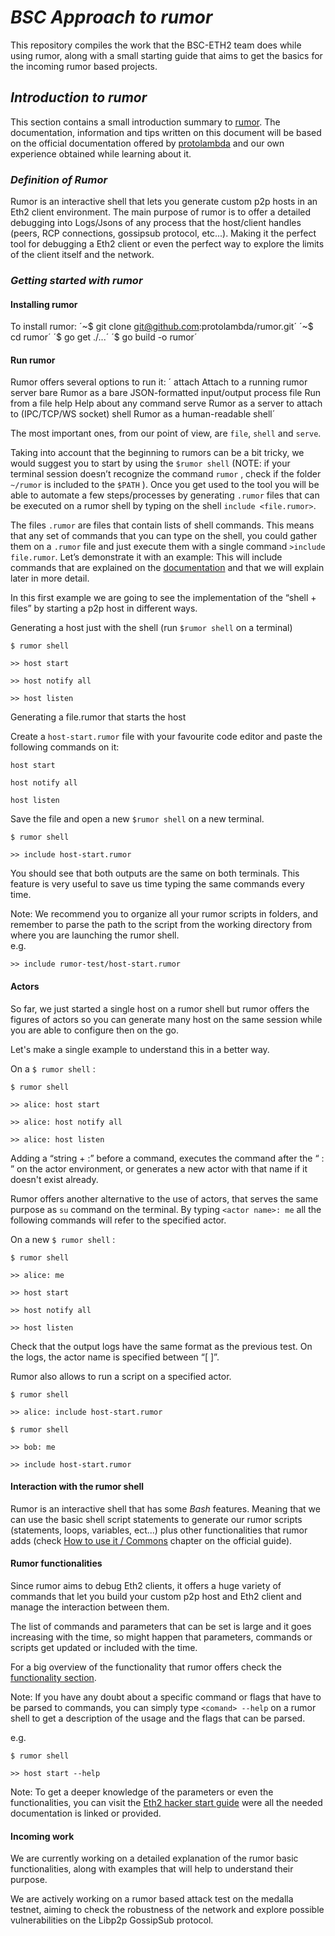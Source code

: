# *BSC Approach to rumor*

This repository compiles the work that the BSC-ETH2 team does while using rumor, along with a small starting guide that aims to get the basics for the incoming rumor based projects.

## *Introduction to rumor*

This section contains a small introduction summary to [rumor](https://github.com/protolambda/rumor). The documentation, information and tips written on this document will be based on the official documentation offered by [protolambda](https://notes.ethereum.org/@protolambda/rumor-tutorial#How-to-use-it) and our own experience obtained while learning about it. 

### *Definition of Rumor*

Rumor is an interactive shell that lets you generate custom p2p hosts in an Eth2 client environment. The  main purpose of rumor is to offer a detailed debugging into Logs/Jsons of any process that the host/client handles (peers, RCP connections, gossipsub protocol, etc...). Making it the perfect tool for debugging a Eth2 client or even the perfect way to explore the limits of the client itself and the network. 

### *Getting started with rumor*

#### Installing rumor 

To install rumor:
´~$ git clone git@github.com:protolambda/rumor.git´
´~$ cd rumor´
´$ go get ./...´
´$ go build -o rumor´

#### Run rumor
 
Rumor offers several options to run it:
´ attach      Attach to a running rumor server
  bare        Rumor as a bare JSON-formatted input/output process
  file        Run from a file
  help        Help about any command
  serve       Rumor as a server to attach to (IPC/TCP/WS socket)
  shell       Rumor as a human-readable shell´

The most important ones, from our point of view, are `file`, `shell` and `serve`. 

Taking into account that the beginning to rumors can be a bit tricky, we would suggest you to start by using the `$rumor shell` (NOTE: if your terminal session doesn’t recognize the command `rumor` , check if the folder `~/rumor` is included to the `$PATH` ). Once you get used to the tool you will be able to automate a few steps/processes by generating `.rumor` files that can be executed on a rumor shell by typing on the shell `include <file.rumor>`. 

The files `.rumor` are files that contain lists of shell commands. This means that any set of commands that you can type on the shell, you could gather them on a  `.rumor` file and just execute them with a single command `>include file.rumor`. Let’s  demonstrate it with an example:
This will include commands that are explained on the [documentation](https://notes.ethereum.org/@protolambda/rumor-tutorial#How-to-use-it) and that we will explain later in more detail.

In this first example we are going to see the implementation of the “shell + files” by starting a p2p host in different ways.

Generating a host just with the shell (run `$rumor shell` on a terminal)

`$ rumor shell`

`>> host start`

`>> host notify all`

`>> host listen`

Generating a file.rumor that starts the host

Create a `host-start.rumor` file with your favourite code editor and paste the following commands on it:

`host start`

`host notify all`

`host listen`


Save the file and open a new `$rumor shell` on a new terminal.

`$ rumor shell`

`>> include host-start.rumor`

You should see that both outputs are the same on both terminals. This feature is very useful to save us time typing the same commands every time.

Note: We recommend you to organize all your rumor scripts in folders, and remember to parse the path to the script from the working directory from where you are launching the rumor shell.  
e.g. 

`>> include rumor-test/host-start.rumor`


#### Actors

So far, we just started a single host on a rumor shell but rumor offers the figures of actors so you can generate many host on the same session while you are able to configure then on the go.

Let's make a single example to understand this in a better way.

On a `$ rumor shell` :

`$ rumor shell`

`>> alice: host start`

`>> alice: host notify all`

`>> alice: host listen`

Adding a “string + :” before a command, executes the command after the “ : ” on the actor environment, or generates a new actor with that name if it doesn't exist already.

Rumor offers another alternative to the use of actors, that serves the same purpose as `su` command on the terminal. By typing `<actor name>: me` all the following commands will refer to the specified actor.

On a new `$ rumor shell` :

`$ rumor shell`

`>> alice: me`

`>> host start`

`>> host notify all`

`>> host listen`

Check that the output logs have the same format as the previous test. On the logs, the actor name is specified between “[ ]”.

Rumor also allows to run a script on a specified actor.

`$ rumor shell`

`>> alice: include host-start.rumor`

`$ rumor shell`

`>> bob: me`

`>> include host-start.rumor`

#### Interaction with the rumor shell

Rumor is an interactive shell that has some *Bash* features. Meaning that we can use the basic shell script statements to generate our rumor scripts (statements, loops, variables, ect...) plus other functionalities that rumor adds (check [How to use it / Commons](https://notes.ethereum.org/@protolambda/rumor-tutorial#Commons) chapter on the official guide).

#### Rumor functionalities

Since rumor aims to debug Eth2 clients, it offers a huge variety of commands that let you build your custom p2p host and Eth2 client and manage the interaction between them. 

The list of commands and parameters that can be set is large and it goes increasing with the time, so might happen that parameters, commands or scripts get updated or included with the time.

For a big overview of the functionality that rumor offers check the [functionality section](https://notes.ethereum.org/@protolambda/rumor-tutorial#Functionality). 

Note: If you have any doubt about a specific command or flags that have to be parsed to commands, you can simply type `<comand> --help` on a rumor shell to get a description of the usage and the flags that can be parsed.

e.g. 

`$ rumor shell`

`>> host start --help`

Note: To get a deeper knowledge of the parameters or even the functionalities, you can visit the [Eth2 hacker start guide](https://notes.ethereum.org/@protolambda/eth2_start) were all the needed documentation is linked or provided. 


#### Incoming work

We are currently working on a detailed explanation of the rumor basic functionalities, along with examples that will help to understand their purpose.

We are actively working on a rumor based attack test on the medalla testnet, aiming to check the robustness of the network and explore possible vulnerabilities on the Libp2p GossipSub protocol.
